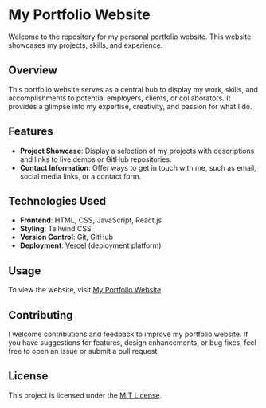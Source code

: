 # My Portfolio Website

Welcome to the repository for my personal portfolio website. This website showcases my projects, skills, and experience.

## Overview

This portfolio website serves as a central hub to display my work, skills, and accomplishments to potential employers, clients, or collaborators. It provides a glimpse into my expertise, creativity, and passion for what I do.

## Features

- **Project Showcase**: Display a selection of my projects with descriptions and links to live demos or GitHub repositories.
- **Contact Information**: Offer ways to get in touch with me, such as email, social media links, or a contact form.

## Technologies Used

- **Frontend**: HTML, CSS, JavaScript, React.js
- **Styling**: Tailwind CSS
- **Version Control**: Git, GitHub
- **Deployment**: [Vercel](https://vercel.com/) (deployment platform)

## Usage

To view the website, visit [My Portfolio Website](https://your-portfolio.vercel.app](https://portfolio-seven-smoky-49.vercel.app/)).

## Contributing

I welcome contributions and feedback to improve my portfolio website. If you have suggestions for features, design enhancements, or bug fixes, feel free to open an issue or submit a pull request.

## License

This project is licensed under the [MIT License](LICENSE).
